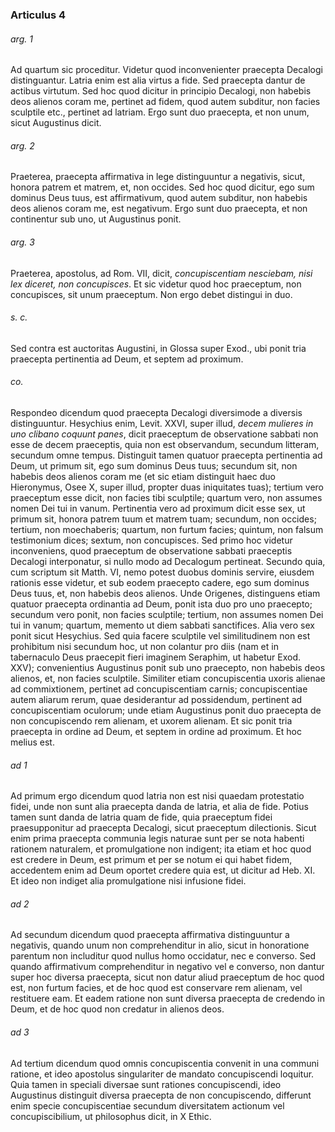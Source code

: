 ### Articulus 4

###### arg. 1
Ad quartum sic proceditur. Videtur quod inconvenienter praecepta Decalogi distinguantur. Latria enim est alia virtus a fide. Sed praecepta dantur de actibus virtutum. Sed hoc quod dicitur in principio Decalogi, non habebis deos alienos coram me, pertinet ad fidem, quod autem subditur, non facies sculptile etc., pertinet ad latriam. Ergo sunt duo praecepta, et non unum, sicut Augustinus dicit.

###### arg. 2
Praeterea, praecepta affirmativa in lege distinguuntur a negativis, sicut, honora patrem et matrem, et, non occides. Sed hoc quod dicitur, ego sum dominus Deus tuus, est affirmativum, quod autem subditur, non habebis deos alienos coram me, est negativum. Ergo sunt duo praecepta, et non continentur sub uno, ut Augustinus ponit.

###### arg. 3
Praeterea, apostolus, ad Rom. VII, dicit, *concupiscentiam nesciebam, nisi lex diceret, non concupisces*. Et sic videtur quod hoc praeceptum, non concupisces, sit unum praeceptum. Non ergo debet distingui in duo.

###### s. c.
Sed contra est auctoritas Augustini, in Glossa super Exod., ubi ponit tria praecepta pertinentia ad Deum, et septem ad proximum.

###### co.
Respondeo dicendum quod praecepta Decalogi diversimode a diversis distinguuntur. Hesychius enim, Levit. XXVI, super illud, *decem mulieres in uno clibano coquunt panes*, dicit praeceptum de observatione sabbati non esse de decem praeceptis, quia non est observandum, secundum litteram, secundum omne tempus. Distinguit tamen quatuor praecepta pertinentia ad Deum, ut primum sit, ego sum dominus Deus tuus; secundum sit, non habebis deos alienos coram me (et sic etiam distinguit haec duo Hieronymus, Osee X, super illud, propter duas iniquitates tuas); tertium vero praeceptum esse dicit, non facies tibi sculptile; quartum vero, non assumes nomen Dei tui in vanum. Pertinentia vero ad proximum dicit esse sex, ut primum sit, honora patrem tuum et matrem tuam; secundum, non occides; tertium, non moechaberis; quartum, non furtum facies; quintum, non falsum testimonium dices; sextum, non concupisces. Sed primo hoc videtur inconveniens, quod praeceptum de observatione sabbati praeceptis Decalogi interponatur, si nullo modo ad Decalogum pertineat. Secundo quia, cum scriptum sit Matth. VI, nemo potest duobus dominis servire, eiusdem rationis esse videtur, et sub eodem praecepto cadere, ego sum dominus Deus tuus, et, non habebis deos alienos. Unde Origenes, distinguens etiam quatuor praecepta ordinantia ad Deum, ponit ista duo pro uno praecepto; secundum vero ponit, non facies sculptile; tertium, non assumes nomen Dei tui in vanum; quartum, memento ut diem sabbati sanctifices. Alia vero sex ponit sicut Hesychius. Sed quia facere sculptile vel similitudinem non est prohibitum nisi secundum hoc, ut non colantur pro diis (nam et in tabernaculo Deus praecepit fieri imaginem Seraphim, ut habetur Exod. XXV); convenientius Augustinus ponit sub uno praecepto, non habebis deos alienos, et, non facies sculptile. Similiter etiam concupiscentia uxoris alienae ad commixtionem, pertinet ad concupiscentiam carnis; concupiscentiae autem aliarum rerum, quae desiderantur ad possidendum, pertinent ad concupiscentiam oculorum; unde etiam Augustinus ponit duo praecepta de non concupiscendo rem alienam, et uxorem alienam. Et sic ponit tria praecepta in ordine ad Deum, et septem in ordine ad proximum. Et hoc melius est.

###### ad 1
Ad primum ergo dicendum quod latria non est nisi quaedam protestatio fidei, unde non sunt alia praecepta danda de latria, et alia de fide. Potius tamen sunt danda de latria quam de fide, quia praeceptum fidei praesupponitur ad praecepta Decalogi, sicut praeceptum dilectionis. Sicut enim prima praecepta communia legis naturae sunt per se nota habenti rationem naturalem, et promulgatione non indigent; ita etiam et hoc quod est credere in Deum, est primum et per se notum ei qui habet fidem, accedentem enim ad Deum oportet credere quia est, ut dicitur ad Heb. XI. Et ideo non indiget alia promulgatione nisi infusione fidei.

###### ad 2
Ad secundum dicendum quod praecepta affirmativa distinguuntur a negativis, quando unum non comprehenditur in alio, sicut in honoratione parentum non includitur quod nullus homo occidatur, nec e converso. Sed quando affirmativum comprehenditur in negativo vel e converso, non dantur super hoc diversa praecepta, sicut non datur aliud praeceptum de hoc quod est, non furtum facies, et de hoc quod est conservare rem alienam, vel restituere eam. Et eadem ratione non sunt diversa praecepta de credendo in Deum, et de hoc quod non credatur in alienos deos.

###### ad 3
Ad tertium dicendum quod omnis concupiscentia convenit in una communi ratione, et ideo apostolus singulariter de mandato concupiscendi loquitur. Quia tamen in speciali diversae sunt rationes concupiscendi, ideo Augustinus distinguit diversa praecepta de non concupiscendo, differunt enim specie concupiscentiae secundum diversitatem actionum vel concupiscibilium, ut philosophus dicit, in X Ethic.

